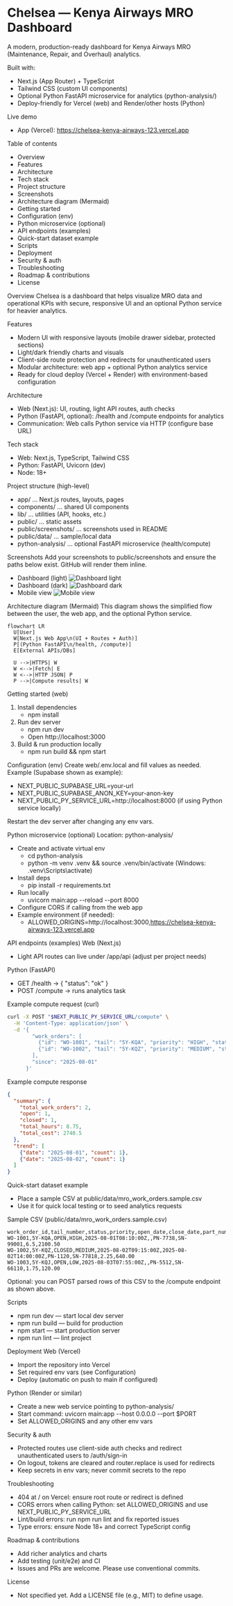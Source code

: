 # Chelsea — Kenya Airways MRO Dashboard

A modern, production-ready dashboard for Kenya Airways MRO (Maintenance, Repair, and Overhaul) analytics.

Built with:
- Next.js (App Router) + TypeScript
- Tailwind CSS (custom UI components)
- Optional Python FastAPI microservice for analytics (python-analysis/)
- Deploy-friendly for Vercel (web) and Render/other hosts (Python)

Live demo
- App (Vercel): https://chelsea-kenya-airways-123.vercel.app

Table of contents
- Overview
- Features
- Architecture
- Tech stack
- Project structure
- Screenshots
- Architecture diagram (Mermaid)
- Getting started
- Configuration (env)
- Python microservice (optional)
- API endpoints (examples)
- Quick-start dataset example
- Scripts
- Deployment
- Security & auth
- Troubleshooting
- Roadmap & contributions
- License

Overview
Chelsea is a dashboard that helps visualize MRO data and operational KPIs with secure, responsive UI and an optional Python service for heavier analytics.

Features
- Modern UI with responsive layouts (mobile drawer sidebar, protected sections)
- Light/dark friendly charts and visuals
- Client-side route protection and redirects for unauthenticated users
- Modular architecture: web app + optional Python analytics service
- Ready for cloud deploy (Vercel + Render) with environment-based configuration

Architecture
- Web (Next.js): UI, routing, light API routes, auth checks
- Python (FastAPI, optional): /health and /compute endpoints for analytics
- Communication: Web calls Python service via HTTP (configure base URL)

Tech stack
- Web: Next.js, TypeScript, Tailwind CSS
- Python: FastAPI, Uvicorn (dev)
- Node: 18+

Project structure (high-level)
- app/ … Next.js routes, layouts, pages
- components/ … shared UI components
- lib/ … utilities (API, hooks, etc.)
- public/ … static assets
- public/screenshots/ … screenshots used in README
- public/data/ … sample/local data
- python-analysis/ … optional FastAPI microservice (health/compute)

Screenshots
Add your screenshots to public/screenshots and ensure the paths below exist. GitHub will render them inline.

- Dashboard (light)
  ![Dashboard light](public/screenshots/dashboard-light.png)
- Dashboard (dark)
  ![Dashboard dark](public/screenshots/dashboard-dark.png)
- Mobile view
  ![Mobile view](public/screenshots/mobile.png)

Architecture diagram (Mermaid)
This diagram shows the simplified flow between the user, the web app, and the optional Python service.

```mermaid
flowchart LR
  U[User]
  W[Next.js Web App\n(UI + Routes + Auth)]
  P[(Python FastAPI\n/health, /compute)]
  E[External APIs/DBs]

  U -->|HTTPS| W
  W <-->|Fetch| E
  W <-->|HTTP JSON| P
  P -->|Compute results| W
```

Getting started (web)
1) Install dependencies
   - npm install
2) Run dev server
   - npm run dev
   - Open http://localhost:3000
3) Build & run production locally
   - npm run build && npm start

Configuration (env)
Create web/.env.local and fill values as needed. Example (Supabase shown as example):
- NEXT_PUBLIC_SUPABASE_URL=your-url
- NEXT_PUBLIC_SUPABASE_ANON_KEY=your-anon-key
- NEXT_PUBLIC_PY_SERVICE_URL=http://localhost:8000 (if using Python service locally)

Restart the dev server after changing any env vars.

Python microservice (optional)
Location: python-analysis/
- Create and activate virtual env
  - cd python-analysis
  - python -m venv .venv && source .venv/bin/activate (Windows: .venv\\Scripts\\activate)
- Install deps
  - pip install -r requirements.txt
- Run locally
  - uvicorn main:app --reload --port 8000
- Configure CORS if calling from the web app
- Example environment (if needed):
  - ALLOWED_ORIGINS=http://localhost:3000,https://chelsea-kenya-airways-123.vercel.app

API endpoints (examples)
Web (Next.js)
- Light API routes can live under /app/api (adjust per project needs)

Python (FastAPI)
- GET /health -> { "status": "ok" }
- POST /compute -> runs analytics task

Example compute request (curl)
```bash
curl -X POST "$NEXT_PUBLIC_PY_SERVICE_URL/compute" \
  -H 'Content-Type: application/json' \
  -d '{
        "work_orders": [
          {"id": "WO-1001", "tail": "5Y-KQA", "priority": "HIGH", "status": "OPEN", "hours": 6.5, "cost": 2100.50},
          {"id": "WO-1002", "tail": "5Y-KQZ", "priority": "MEDIUM", "status": "CLOSED", "hours": 2.25, "cost": 640.00}
        ],
        "since": "2025-08-01"
      }'
```

Example compute response
```json
{
  "summary": {
    "total_work_orders": 2,
    "open": 1,
    "closed": 1,
    "total_hours": 8.75,
    "total_cost": 2740.5
  },
  "trend": [
    {"date": "2025-08-01", "count": 1},
    {"date": "2025-08-02", "count": 1}
  ]
}
```

Quick-start dataset example
- Place a sample CSV at public/data/mro_work_orders.sample.csv
- Use it for quick local testing or to seed analytics requests

Sample CSV (public/data/mro_work_orders.sample.csv)
```csv
work_order_id,tail_number,status,priority,open_date,close_date,part_number,serial_number,labor_hours,material_cost
WO-1001,5Y-KQA,OPEN,HIGH,2025-08-01T08:10:00Z,,PN-7738,SN-99001,6.5,2100.50
WO-1002,5Y-KQZ,CLOSED,MEDIUM,2025-08-02T09:15:00Z,2025-08-02T14:00:00Z,PN-1120,SN-77818,2.25,640.00
WO-1003,5Y-KQJ,OPEN,LOW,2025-08-03T07:55:00Z,,PN-5512,SN-66110,1.75,120.00
```

Optional: you can POST parsed rows of this CSV to the /compute endpoint as shown above.

Scripts
- npm run dev — start local dev server
- npm run build — build for production
- npm start — start production server
- npm run lint — lint project

Deployment
Web (Vercel)
- Import the repository into Vercel
- Set required env vars (see Configuration)
- Deploy (automatic on push to main if configured)

Python (Render or similar)
- Create a new web service pointing to python-analysis/
- Start command: uvicorn main:app --host 0.0.0.0 --port $PORT
- Set ALLOWED_ORIGINS and any other env vars

Security & auth
- Protected routes use client-side auth checks and redirect unauthenticated users to /auth/sign-in
- On logout, tokens are cleared and router.replace is used for redirects
- Keep secrets in env vars; never commit secrets to the repo

Troubleshooting
- 404 at / on Vercel: ensure root route or redirect is defined
- CORS errors when calling Python: set ALLOWED_ORIGINS and use NEXT_PUBLIC_PY_SERVICE_URL
- Lint/build errors: run npm run lint and fix reported issues
- Type errors: ensure Node 18+ and correct TypeScript config

Roadmap & contributions
- Add richer analytics and charts
- Add testing (unit/e2e) and CI
- Issues and PRs are welcome. Please use conventional commits.

License
- Not specified yet. Add a LICENSE file (e.g., MIT) to define usage.
